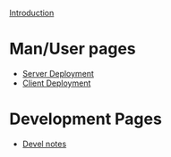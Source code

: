 [Introduction](Introduction.md)

# Man/User pages #

  * [Server Deployment](ServerDeployment.md)
  * [Client Deployment](ClientDeployment.md)



# Development Pages #

  * [Devel notes](DevelNotes.md)